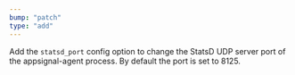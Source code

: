 ```yaml
---
bump: "patch"
type: "add"
---
```


Add the `statsd_port` config option to change the StatsD UDP server port of the appsignal-agent process. By default the port is set to 8125.
